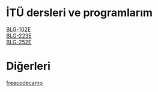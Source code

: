 # İTÜ dersleri ve programlarım

[BLG-102E](https://github.com/ozberkhz/ozberkhz/tree/main/blg102e) <br />
[BLG-223E](https://github.com/ozberkhz/ozberkhz/tree/main/blg223e) <br />
[BLG-252E](https://github.com/ozberkhz/ozberkhz/tree/main/blg252e) <br />

# Diğerleri

[freecodecamp](https://github.com/ozberkhz/ozberkhz/tree/main/freecodecamp) <br />



<!---
ozberkhz/ozberkhz is a ✨ special ✨ repository because its `README.md` (this file) appears on your GitHub profile.
You can click the Preview link to take a look at your changes.
--->
